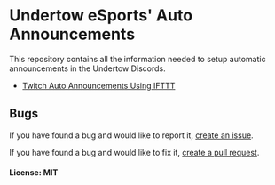 # Undertow eSports' Auto Announcements
This repository contains all the information needed to setup automatic announcements in the Undertow Discords.

* [Twitch Auto Announcements Using IFTTT](/twitch.md)

## Bugs
If you have found a bug and would like to report it, [create an issue](https://github.com/undertowesports/gamepad-viewer/issues).

If you have found a bug and would like to fix it, [create a pull request](https://github.com/undertowesports/gamepad-viewer/pulls).


#### License: MIT

